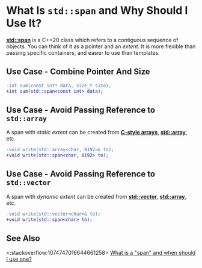 # What Is `std::span` and Why Should I Use It?

**[std::span](https://en.cppreference.com/w/cpp/container/span)** is a C++20 class which refers to a contiguous sequence
of objects. You can think of it as a pointer and an _extent_. It is more flexible than passing specific containers, and
easier to use than templates.

## Use Case - Combine Pointer And Size

```diff
-int sum(const int* data, size_t size);
+int sum(std::span<const int> data);
```

## Use Case - Avoid Passing Reference to `std::array`

A span with _static extent_ can be created from **[C-style arrays](https://en.cppreference.com/w/cpp/language/array)**,
**[std::array](https://en.cppreference.com/w/cpp/container/array)**, etc.

```diff
-void write(std::array<char, 8192>& to);
+void write(std::span<char, 8192> to);
```

## Use Case - Avoid Passing Reference to `std::vector`

A span with _dynamic extent_ can be created from **[std::vector](https://en.cppreference.com/w/cpp/container/vector)**,
**[std::array](https://en.cppreference.com/w/cpp/container/array)**, etc.

```diff
-void write(std::vector<char>& to);
+void write(std::span<char> to);
```

## See Also

<:stackoverflow:1074747016644661258>
[What is a "span" and when should I use one?](https://stackoverflow.com/q/45723819/5740428)
